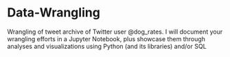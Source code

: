 # Data-Wrangling
Wrangling of tweet archive of Twitter user @dog_rates. I will document your wrangling efforts in a Jupyter Notebook, plus showcase them through analyses and visualizations using Python (and its libraries) and/or SQL

